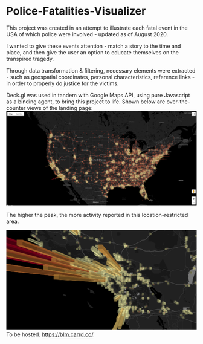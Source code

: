 # Police-Fatalities-Visualizer
This project was created in an attempt to illustrate each fatal event in the USA of which police were involved - updated as of August 2020.

I wanted to give these events attention - match a story to the time and place, and then give the user an option to educate themselves on the transpired tragedy.

Through data transformation & filtering, necessary elements were extracted - such as geospatial coordinates, personal characteristics, reference links - in order to properly do justice for the victims.

Deck.gl was used in tandem with Google Maps API, using pure Javascript as a binding agent, to bring this project to life.
Shown below are over-the-counter views of the landing page:
![Screenshot](https://github.com/LYcheck/Police-Fatalities-Visualizer/blob/master/demo1.jpg?raw=true)

The higher the peak, the more activity reported in this location-restricted area.

![Screenshot](https://github.com/LYcheck/Police-Fatalities-Visualizer/blob/master/demo2.png?raw=true)
To be hosted.
https://blm.carrd.co/
